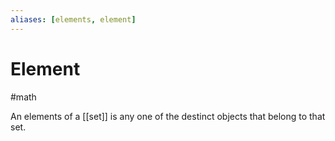 ```yaml
---
aliases: [elements, element]
---
```

# Element
#math 

An elements of a [[set]] is any one of the destinct objects that belong to that set.

